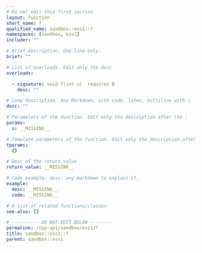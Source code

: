 ```yaml
---
# Do not edit this first section
layout: function
short_name: f
qualified_name: sandbox::ess1::f
namespaces: [sandbox, ess1]
includer: ""

# Brief description. One line only.
brief: ""

# List of overloads. Edit only the desc
overloads:

  - signature: void f(int u)  requires B
    desc: ""

# Long description. Any Markdown, with code, latex, multiline with |
desc: ""

# Parameters of the function. Edit only the description after the :
params:
  u: __MISSING__

# Template parameters of the function. Edit only the description after the :
tparams:
  {}

# Desc of the return value
return_value: __MISSING__

# Code example. desc: any markdown to explain it.
example:
  desc: __MISSING__
  code: __MISSING__

# A list of related functions/classes
see-also: []

# ---------- DO NOT EDIT BELOW --------
permalink: /cpp-api/sandbox/ess1/f
title: sandbox::ess1::f
parent: sandbox::ess1
...
```


